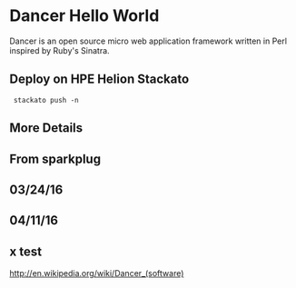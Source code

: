 # Dancer Hello World

Dancer is an open source micro web application framework written in Perl inspired by Ruby's Sinatra.

## Deploy on HPE Helion Stackato

     stackato push -n

## More Details
## From sparkplug
## 03/24/16
## 04/11/16
## x test
http://en.wikipedia.org/wiki/Dancer_(software)
